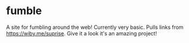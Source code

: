 # fumble
A site for fumbling around the web! Currently very basic. Pulls links from https://wiby.me/suprise. Give it a look it's an amazing project! 
